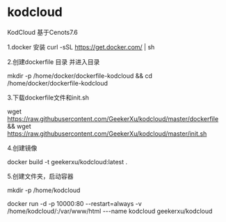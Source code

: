 # kodcloud
KodCloud 基于Cenots7.6

1.docker 安装
curl -sSL https://get.docker.com/ | sh

2.创建dockerfile 目录 并进入目录

mkdir -p /home/docker/dockerfile-kodcloud && cd /home/docker/dockerfile-kodcloud

3.下载dockerfile文件和init.sh

wget https://raw.githubusercontent.com/GeekerXu/kodcloud/master/dockerfile && wget https://raw.githubusercontent.com/GeekerXu/kodcloud/master/init.sh

4.创建镜像

docker build -t geekerxu/kodcloud:latest .

5.创建文件夹，启动容器 

mkdir -p /home/kodcloud

docker run -d -p 10000:80 --restart=always -v /home/kodcloud/:/var/www/html ---name kodcloud geekerxu/kodcloud

